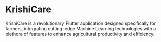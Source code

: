 # KrishiCare
KrishiCare is a revolutionary Flutter application designed specifically for farmers, integrating cutting-edge Machine Learning technologies with a plethora of features to enhance agricultural productivity and efficiency. 
